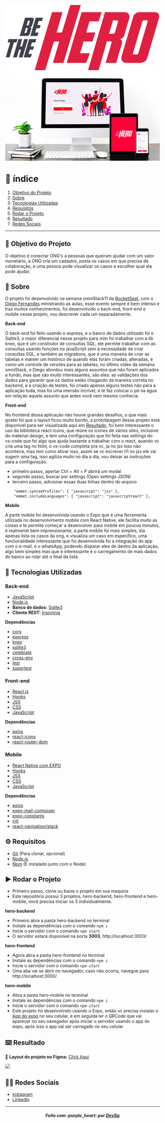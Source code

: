 <div align='center'><img src='hero-frontend/src/assets/logo.svg' alt='logo' ></div>
<div align='center'><img src='hero-frontend/src/assets/preview.jpg' alt='preview' width='600px' ></div>

# :pushpin: índice

1. [Objetivo do Projeto](#dart-objetivo-do-projeto)
2. [Sobre](#page_with_curl-sobre)
3. [Tecnologias Utilizadas](#rocket-tecnologias-utilizadas)
4. [Requisitos](#gear-requisitos)
5. [Rodar o Projeto](#arrow_forward-rodar-o-projeto)
6. [Resultado](#keyboard-resultado)
7. [Redes Sociais](#man_technologist-redes-sociais)

---

## :dart: Objetivo do Projeto

O objetivo é conectar ONG's a pessoas que queiram ajudar com um valor monetário, a ONG cria um cadastro, posta os casos em que precisa de colaboração, e uma pessoa pode visualizar os casos e escolher qual ela pode ajudar.

## :page_with_curl: Sobre

O projeto foi desenvolvido na semana omniStack11 da [RocketSeat](https://www.youtube.com/channel/UCSfwM5u0Kce6Cce8_S72olg), com o [Diego Fernandes](https://github.com/diego3g) ministrando as aulas, esse evento sempre é bem intenso e traz muitos conhecimentos, foi desenvolvido o back-end, front-end e mobile nesse projeto, vou descrever cada um separadamente.

**Back-end**

O back-end foi feito usando o express, e o banco de dados utilizado foi o Sqlite3, o maior diferencial nesse projeto para mim foi trabalhar com a lib knex, que é um construtor de consultas SQL, ele permite trabalhar com as consultas usando funções no javaScript sem a necessidade de criar consultas SQL, e também as migrations, que é uma maneira de criar as tabelas e manter um histórico de quando elas foram criadas, alteradas, é como um controle de versões para as tabelas, no último vídeo da semana omniStack, o Diego abordou mais alguns assuntos que não foram aplicados a fundo, mas que são muito interessantes, são eles: as validações dos dados para garantir que os dados estão chegando da maneira correta no backend, e a criação de testes, foi criado apenas alguns testes não para a aplicação toda, mas foi uma imersão incrível, e te faz colocar o pé na água em relação aquele assunto que antes você nem mesmo conhecia.

**Front-end**

No frontend dessa aplicação não houve grandes desafios, o que mais gostei foi que o layout ficou muito bonito, a prototipagem desse projeto está disponível para ser visualizada aqui em [Resultado](#keyboard-resultado), foi bem interessante o uso da biblioteca react-icons, que reúne os ícones de vários sites, inclusive do material-design, e tem uma configuração que foi feita nas settings do vs-code que foi algo que ajuda bastante a trabalhar com o react, quando vc cria uma tag no html, o vs-code completa pra vc, ja no jsx isso não acontece, mas tem como ativar isso, assim se vc escrever h1 no jsx ele vai sugerir uma tag, isso agiliza muito no dia a dia, vou deixar as instruções para a configuração.

* primeiro passo, apertar Ctrl + Alt + P abrirá um modal
* segundo passo, buscar por settings (Open settings JSON)
* terceiro passo, adicionar essas duas linhas dentro do arquivo

``` 
    "emmet.syntaxProfiles": { "javascript": "jsx" },
    "emmet.includeLanguages": { "javascript": "javascriptreact" },
```

**Mobile**

A parte mobile foi desenvolvida usando o Expo que é uma ferramenta utilizada no desenvolvimento mobile com React Native, ele facilita muito as coisas e te permite começar a desenvolver para mobile em poucos minutos, é realmente bem impressionante, a parte mobile foi mais simples, ela apenas lista os casos da ong, e visualiza um caso em específico, uma funcionalidade interessante que foi desenvolvida foi a integração do app com o e-mail, e o whatsApp, podendo disparar eles de dentro da aplicação, algo bem simples mas que é interessante é o carregamento de mais dados do banco ao rolar até o final da lista.

## :rocket: Tecnologias Utilizadas

### Back-end

* [JavaScript](https://developer.mozilla.org/pt-BR/docs/Web/JavaScript)
* [Node.js](https://nodejs.org/en/)
* **Banco de dados:** [Sqlite3](https://www.sqlite.org/index.html)
* **Cliente REST:** [Insomnia](https://insomnia.rest/)

**Dependências**

* [cors](https://www.npmjs.com/package/cors)
* [express](https://expressjs.com/)
* [knex](http://knexjs.org/)
* [sqlite3](https://www.sqlite.org/index.html)
* [celebrate](https://github.com/arb/celebrate)
* [cross-env](https://www.npmjs.com/package/cross-env)
* [jest](https://jestjs.io/)
* [supertest](https://github.com/visionmedia/supertest)

### Front-end

* [React.js](https://pt-br.reactjs.org/)
* [Hooks](https://pt-br.reactjs.org/docs/hooks-intro.html)
* [JSX](https://pt-br.reactjs.org/docs/introducing-jsx.html)
* [CSS](https://developer.mozilla.org/pt-BR/docs/Web/CSS)
* [JavaScript](https://developer.mozilla.org/pt-BR/docs/Web/JavaScript)

**Dependências**

* [axios](https://github.com/axios/axios)
* [react-icons](https://react-icons.github.io/react-icons/)
* [react-router-dom](https://reacttraining.com/react-router/web/guides/quick-start)

### Mobile

* [React Native com EXPO](https://expo.io/)
* [Hooks](https://pt-br.reactjs.org/docs/hooks-intro.html)
* [JSX](https://pt-br.reactjs.org/docs/introducing-jsx.html)
* [CSS](https://developer.mozilla.org/pt-BR/docs/Web/CSS)
* [JavaScript](https://developer.mozilla.org/pt-BR/docs/Web/JavaScript)

**Dependências**

* [axios](https://github.com/axios/axios)
* [expo-mail-composer](https://docs.expo.io/versions/latest/sdk/mail-composer/)
* [expo-constants](https://docs.expo.io/versions/latest/sdk/constants/)
* [intl](https://www.npmjs.com/package/intl)
* [react-navigation/stack](https://reactnavigation.org/docs/hello-react-navigation/)

## :gear: Requisitos

* [Git](https://git-scm.com/) (Para clonar, opcional)
* [Node.js](https://nodejs.org/en/)
* [Npm](https://www.npmjs.com/) (É instalado junto com o Node)

## :arrow_forward: Rodar o Projeto

* Primeiro passo, clone ou baixe o projeto em sua maquina
* Este repositório possui 3 projetos, hero-backend, hero-frontend e hero-mobile, você precisa iniciar os 3 individualmente. 

**hero-backend**

* Primeiro abra a pasta hero-backend no terminal
* Instale as dependências com o comando `npm i` 
* Inicie o servidor com o comando `npm start` 
* O servidor estará disponível na porta **3003**, http://localhost:3003/ 

**hero-frontend**

* Agora abra a pasta hero-frontend no terminal
* Instale as dependências com o comando `npm i` 
* Inicie o servidor com o comando `npm start` 
* Uma aba vai se abrir no navegador, caso não ocorra, navegue para http://localhost:3000/ 

**hero-mobile**

* Abra a pasta hero-mobile no terminal
* Instale as dependências com o comando `npm i` 
* Inicie o servidor com o comando `npm start` 
* Este projeto foi desenvolvido usando o Expo, então vc precisa instalar o [App do expo](https://play.google.com/store/apps/details?id=host.exp.exponent) no seu celular, e em seguida ler o QRCode que vai aparecer no seu navegador após iniciar o servidor usando o app do expo, após isso o app vai ser carregado no seu celular

## :keyboard: Resultado

:bookmark: **Layout do projeto no Figma:** [Click Aqui](https://www.figma.com/file/2C2yvw7jsCOGmaNUDftX9n/Be-The-Hero---OmniStack-11?node-id=0%3A1)

![](https://media.giphy.com/media/XeT2UtXAHOkhKEN6lI/giphy.gif)

## :man_technologist: Redes Sociais

* [instagram](https://www.instagram.com/devsp011/)
* [Linkedin](https://www.linkedin.com/in/vitor-sampaio-4532451a7/)

---

<h5 align='center' >Feito com :purple_heart: por <a href="https://github.com/devsp011" target="_blank">DevSp</a> </h5>
